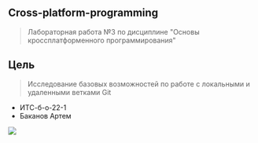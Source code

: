 ## Cross-platform-programming
> Лабораторная работа №3 по дисциплине "Основы кроссплатформенного программирования"
## Цель
> Исследование базовых возможностей по работе с локальными и удаленными ветками Git
- ИТС-б-о-22-1
- Баканов Артем
  
![](https://techtelegraph.co.uk/wp-content/uploads/2022/10/cross-platform.jpg)
